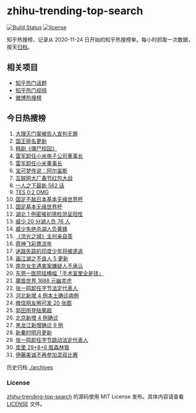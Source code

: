 # zhihu-trending-top-search

[![Build Status](https://github.com/justjavac/zhihu-trending-top-search/workflows/ci/badge.svg?branch=main)](https://github.com/justjavac/zhihu-trending-top-search/actions)
[![license](https://img.shields.io/github/license/justjavac/zhihu-trending-top-search)](https://github.com/justjavac/zhihu-trending-top-search/blob/main/LICENSE)

知乎热搜榜，记录从 2020-11-24 日开始的知乎热搜榜单。每小时抓取一次数据，按天[归档](./archives)。

## 相关项目

- [知乎热门话题](https://github.com/justjavac/zhihu-trending-hot-questions)
- [知乎热门视频](https://github.com/justjavac/zhihu-trending-hot-video)
- [微博热搜榜](https://github.com/justjavac/weibo-trending-hot-search)

## 今日热搜榜

<!-- BEGIN -->
<!-- 最后更新时间 Sat Jan 29 2022 16:10:24 GMT+0800 (China Standard Time) -->

1. [大理灭门案被告人宣判无罪](https://www.zhihu.com/search?q=大理灭门案)
1. [国王排名更新](https://www.zhihu.com/search?q=国王排名)
1. [韩剧《僵尸校园》](https://www.zhihu.com/search?q=僵尸校园)
1. [雷军卸任小米电子公司董事长](https://www.zhihu.com/search?q=雷军)
1. [雷军卸任小米董事长](https://www.zhihu.com/search?q=雷军)
1. [宝可梦传说：阿尔宙斯](https://www.zhihu.com/search?q=阿尔宙斯)
1. [互联网大厂春节红包大战](https://www.zhihu.com/search?q=互联网大厂春节红包大战)
1. [一人之下最新 562 话](https://www.zhihu.com/search?q=一人之下)
1. [TES 0:2 OMG](https://www.zhihu.com/search?q=tes)
1. [国足不敌日本基本无缘世界杯](https://www.zhihu.com/search?q=国足不敌日本)
1. [国足基本无缘世界杯](https://www.zhihu.com/search?q=国足)
1. [湖北 1 例密接初筛检测呈阳性](https://www.zhihu.com/search?q=湖北密接)
1. [威少 20 分湖人负 76 人](https://www.zhihu.com/search?q=湖人)
1. [威少失绝杀湖人负黄蜂](https://www.zhihu.com/search?q=湖人)
1. [《流光之城》主创亲自答](https://www.zhihu.com/search?q=流光之城)
1. [原神飞彩镌流年](https://www.zhihu.com/search?q=原神)
1. [迷路失踪的印度少年将被遣返](https://www.zhihu.com/search?q=迷路失踪的印度少年)
1. [画江湖之不良人 5 更新](https://www.zhihu.com/search?q=画江湖)
1. [南京女生遇害案嫌疑人不承认](https://www.zhihu.com/search?q=南京女生遇害案)
1. [东莞一医院挂横幅「手术室里全是钱」](https://www.zhihu.com/search?q=康华医院)
1. [魔兽世界 1688 元幽灵虎](https://www.zhihu.com/search?q=魔兽世界)
1. [张一鸣卸任字节法定代表人](https://www.zhihu.com/search?q=张一鸣卸任)
1. [河北新增 4 例本土确诊病例](https://www.zhihu.com/search?q=河北疫情)
1. [微信朋友圈可发 20 张图](https://www.zhihu.com/search?q=微信新功能)
1. [郭田雨登陆葡超](https://www.zhihu.com/search?q=郭田雨)
1. [北京新增 4 例确诊](https://www.zhihu.com/search?q=北京新增)
1. [黑龙江新增确诊 9 例](https://www.zhihu.com/search?q=黑龙江疫情)
1. [新秦时明月更新](https://www.zhihu.com/search?q=新秦时明月)
1. [张一鸣卸任字节跳动法定代表人](https://www.zhihu.com/search?q=张一鸣)
1. [库里 29+8+6 胜森林狼](https://www.zhihu.com/search?q=库里)
1. [伊藤美诚不再参加混双比赛](https://www.zhihu.com/search?q=伊藤美诚)

<!-- END -->

历史归档 [./archives](./archives)

### License

[zhihu-trending-top-search](https://github.com/justjavac/zhihu-trending-top-search)
的源码使用 MIT License 发布。具体内容请查看 [LICENSE](./LICENSE) 文件。
